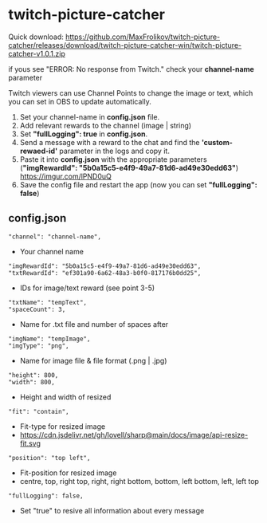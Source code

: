 # twitch-picture-catcher

Quick download: https://github.com/MaxFrolikov/twitch-picture-catcher/releases/download/twitch-picture-catcher-win/twitch-picture-catcher-v1.0.1.zip

if yous see "ERROR: No response from Twitch." check your **channel-name** parameter 

Twitch viewers can use Channel Points to change the image or text, which you can set in OBS to update automatically.

1. Set your channel-name in **config.json** file.
2. Add relevant rewards to the channel (image | string)
3. Set **"fullLogging": true** in **config.json**.
4. Send a message with a reward to the chat and find the **'custom-rewaed-id'** parameter in the logs and copy it.
5. Paste it into **config.json** with the appropriate parameters (**"imgRewardId": "5b0a15c5-e4f9-49a7-81d6-ad49e30edd63"**) https://imgur.com/lPND0uQ
7. Save the config file and restart the app (now you can set **"fullLogging": false**)

## config.json
```
"channel": "channel-name",
```
- Your channel name

```
"imgRewardId": "5b0a15c5-e4f9-49a7-81d6-ad49e30edd63",
"txtRewardId": "ef301a90-6a62-48a3-b0f0-817176b0dd25",
```
- IDs for image/text reward (see point 3-5)

```
"txtName": "tempText",
"spaceCount": 3,
```
- Name for .txt file and number of spaces after

```
"imgName": "tempImage",
"imgType": "png",
```
- Name for image file & file format (.png | .jpg)

```
"height": 800,			
"width": 800,               
```
- Height and width of resized

```
"fit": "contain",
```
- Fit-type for resized image
- https://cdn.jsdelivr.net/gh/lovell/sharp@main/docs/image/api-resize-fit.svg

```
"position": "top left",
```
- Fit-position for resized image
- centre, top, right top, right, right bottom, bottom, left bottom, left, left top

```
"fullLogging": false,
```
- Set "true" to resive all information about every message
